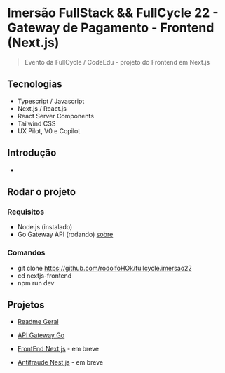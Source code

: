 # Imersão FullStack && FullCycle 22 - Gateway de Pagamento - Frontend (Next.js)

> Evento da FullCycle / CodeEdu - projeto do Frontend em Next.js

## Tecnologias

- Typescript / Javascript
- Next.js / React.js
- React Server Components
- Tailwind CSS
- UX Pilot, V0 e Copilot

## Introdução

-

## Rodar o projeto

### Requisitos

- Node.js (instalado)
- Go Gateway API (rodando) [sobre](../go-gateway-api/README.md)

### Comandos

- git clone https://github.com/rodolfoHOk/fullcycle.imersao22
- cd nextjs-frontend
- npm run dev

## Projetos

- [Readme Geral](../README.md)

- [API Gateway Go](#imersão-fullstack--fullcycle-22---gateway-de-pagamento---api-gateway-go)

- [FrontEnd Next.js](../nextjs-frontend/README.md) - em breve

- [Antifraude Nest.js](../) - em breve
